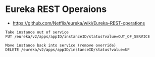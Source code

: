 # Eureka REST Operaions
- https://github.com/Netflix/eureka/wiki/Eureka-REST-operations
```
Take instance out of service
PUT /eureka/v2/apps/appID/instanceID/status?value=OUT_OF_SERVICE

Move instance back into service (remove override)	
DELETE /eureka/v2/apps/appID/instanceID/status?value=UP 
```
